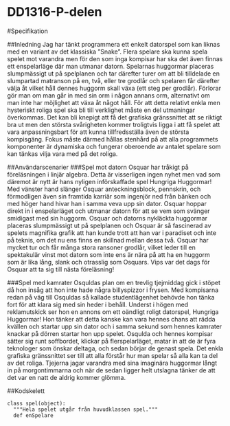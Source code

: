 # DD1316-P-delen
#Specifikation

##Inledning
Jag har tänkt programmera ett enkelt datorspel som kan liknas med en variant av det klassiska ”Snake”. Flera spelare ska kunna spela spelet mot varandra men för den som inga kompisar har ska det även finnas ett enspelarläge där man utmanar datorn. Spelarnas huggormar placeras slumpmässigt ut på spelplanen och tar därefter turer om att bli tilldelade en slumpartad matranson på en, två, eller tre grodlår och spelaren får därefter välja åt vilket håll dennes huggorm skall växa (ett steg per grodlår). Förlorar gör man om man går in med sin orm i någon annans orm, alternativt om man inte har möjlighet att växa åt något håll. 
För att detta relativt enkla men hysteriskt roliga spel ska bli till verklighet måste en del utmaningar överkommas. Det kan bli knepigt att få det grafiska gränssnittet att se riktigt bra ut men den största svårigheten kommer troligtvis ligga i att få spelet att vara anpassningsbart för att kunna tillfredsställa även de största kompisgäng. Fokus måste därmed hållas stenhård på att alla programmets komponenter är dynamiska och fungerar oberoende av antalet spelare som kan tänkas vilja vara med på det roliga.

##Användarscenarier
###Spel mot datorn
Osquar har tråkigt på föreläsningen i linjär algebra. Detta är visserligen ingen nyhet men vad som däremot är nytt är hans nyligen införskaffade spel Hungriga Huggormar! Med vänster hand slänger Osquar anteckningsblock, pennskrin, och förmodligen även sin framtida karriär som ingenjör ned från bänken och med höger hand hivar han i samma veva upp sin dator. Osquar hoppar direkt in i enspelarläget och utmanar datorn för att se vem som svänger smidigast med sin huggorm. Osquar och datorns nykläckta huggormar placeras slumpmässigt ut på spelplanen och Osquar är så fascinerad av spelets magnifika grafik att han kunde trott att han var i paradiset och inte på teknis, om det nu ens finns en skillnad mellan dessa två. Osquar har mycket tur och får många stora ransoner grodlår, vilket leder till en spektakulär vinst mot datorn som inte ens är nära på att ha en huggorm som är lika lång, slank och otrasslig som Osquars. Vips var det dags för Osquar att ta sig till nästa föreläsning!

###Spel med kamrater
Osquldas plan om en trevlig tjejmiddag gick i stöpet då hon insåg att hon inte hade några billyspizzor i frysen. Med kompisarna redan på väg till Osquldas så kallade studentlägenhet behövde hon tänka fort för att klara sig med sin heder i behåll. Underst i högen med reklamutskick ser hon en annons om ett oändligt roligt datorspel, Hungriga Huggormar! Hon tänker att detta kanske kan vara hennes chans att rädda kvällen och startar upp sin dator och i samma sekund som hennes kamrater knackar på dörren startar hon upp spelet. Osqulda och hennes kompisar sätter sig runt soffbordet, klickar på flerspelarläget, matar in att de är fyra teknologer som önskar deltaga, och sedan börjar de genast spela. Det enkla grafiska gränssnittet ser till att alla förstår hur man spelar så alla kan ta del av det roliga. Tjejerna jagar varandra med sina imaginära huggormar långt in på morgontimmarna och när de sedan ligger helt utslagna tänker de att det var en natt de aldrig kommer glömma.

##Kodskelett
```
class spel(object):
  """Hela spelet utgår från huvudklassen spel."""
  def enSpelare
```
